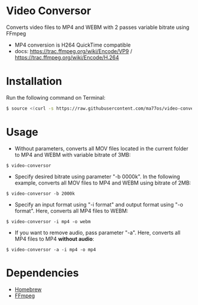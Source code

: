 # Video Conversor
Converts video files to MP4 and WEBM with 2 passes variable bitrate using FFmpeg
- MP4 conversion is H264 QuickTime compatible
- docs: https://trac.ffmpeg.org/wiki/Encode/VP9 / https://trac.ffmpeg.org/wiki/Encode/H.264

# Installation
Run the following command on Terminal:
```bash
$ source <(curl -s https://raw.githubusercontent.com/ma77os/video-conversor/master/install)
```

# Usage
- Without parameters, converts all MOV files located in the current folder to MP4 and WEBM with variable bitrate of 3MB:
```
$ video-conversor
```
- Specify desired bitrate using parameter "-b 0000k". In the following example, converts all MOV files to MP4 and WEBM using bitrate of 2MB:
```
$ video-conversor -b 2000k
```
- Specify an input format using "-i format" and output format using "-o format". Here, converts all MP4 files to WEBM:
```
$ video-conversor -i mp4 -o webm
```
- If you want to remove audio, pass parameter "-a". Here, converts all MP4 files to MP4 **without audio**:
```
$ video-conversor -a -i mp4 -o mp4
```


# Dependencies
- [Homebrew](https://brew.sh/)
- [FFmpeg](https://www.ffmpeg.org/)
